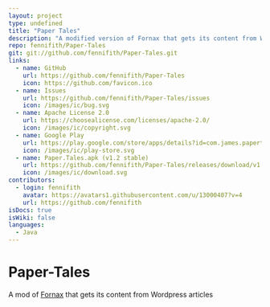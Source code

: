 ```yaml
---
layout: project
type: undefined
title: "Paper Tales"
description: "A modified version of Fornax that gets its content from Wordpress articles."
repo: fennifith/Paper-Tales
git: git://github.com/fennifith/Paper-Tales.git
links:
  - name: GitHub
    url: https://github.com/fennifith/Paper-Tales
    icon: https://github.com/favicon.ico
  - name: Issues
    url: https://github.com/fennifith/Paper-Tales/issues
    icon: /images/ic/bug.svg
  - name: Apache License 2.0
    url: https://choosealicense.com/licenses/apache-2.0/
    icon: /images/ic/copyright.svg
  - name: Google Play
    url: https://play.google.com/store/apps/details?id=com.james.papertales
    icon: /images/ic/play-store.svg
  - name: Paper.Tales.apk (v1.2 stable)
    url: https://github.com/fennifith/Paper-Tales/releases/download/v1.2/Paper.Tales.apk
    icon: /images/ic/download.svg
contributors:
  - login: fennifith
    avatar: https://avatars1.githubusercontent.com/u/13000407?v=4
    url: https://github.com/fennifith
isDocs: true
isWiki: false
languages:
  - Java
---
```


# Paper-Tales
A mod of [Fornax](https://github.com/TheAndroidMaster/Wallpapers) that gets its content from Wordpress articles
